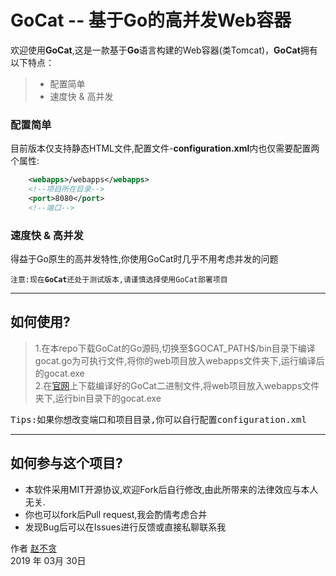 # GoCat -- 基于Go的高并发Web容器

欢迎使用**GoCat**,这是一款基于**Go**语言构建的Web容器(类Tomcat)，**GoCat**拥有以下特点：
  
> * 配置简单
> * 速度快 & 高并发
  
### 配置简单

目前版本仅支持静态HTML文件,配置文件-**configuration.xml**内也仅需要配置两个属性:
```XML
    <webapps>/webapps</webapps>
    <!--项目所在目录-->
    <port>8080</port>
    <!--端口-->
```
### 速度快 & 高并发
得益于Go原生的高并发特性,你使用GoCat时几乎不用考虑并发的问题

<code>注意:现在**GoCat**还处于测试版本,请谨慎选择使用GoCat部署项目</code>
  
------
  
## 如何使用?

> 1.在本repo下载GoCat的Go源码,切换至\$GOCAT_PATH\$/bin目录下编译gocat.go为可执行文件,将你的web项目放入webapps文件夹下,运行编译后的gocat.exe  
>2.在[官网](http://www.teststudy.cn)上下载编译好的GoCat二进制文件,将web项目放入webapps文件夹下,运行bin目录下的gocat.exe
<pre>Tips:如果你想改变端口和项目目录,你可以自行配置configuration.xml</pre>
  
------
  
## 如何参与这个项目?

* 本软件采用MIT开源协议,欢迎Fork后自行修改,由此所带来的法律效应与本人无关.
* 你也可以fork后Pull request,我会酌情考虑合并
* 发现Bug后可以在Issues进行反馈或直接私聊联系我
  
  
作者 [赵不贪](http://www.teststudy.cn)    
2019 年 03月 30日
